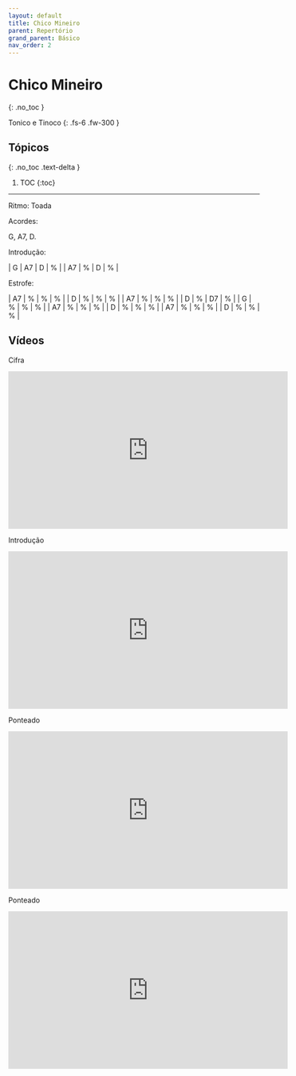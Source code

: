 ```yaml
---
layout: default
title: Chico Mineiro
parent: Repertório
grand_parent: Básico
nav_order: 2
---
```


# Chico Mineiro
{: .no_toc }

Tonico e Tinoco
{: .fs-6 .fw-300 }

## Tópicos
{: .no_toc .text-delta }

1. TOC
{:toc}

---

Ritmo: Toada

Acordes:

G, A7, D.

Introdução:

| G  | A7 | D | % |
| A7 | %  | D | % |

Estrofe:

| A7 | %  | %  | % |
| D  | %  | %  | % |
| A7 | %  | %  | % |
| D  | %  | D7 | % |
| G  | %  | %  | % |
| A7 | %  | %  | % |
| D  | %  | %  | % |
| A7 | %  | %  | % |
| D  | %  | %  | % |

## Vídeos

Cifra

<div class="video-container">
<iframe width="560" height="315" src="https://www.youtube.com/embed/No5swpJ7oB4" title="YouTube video player" frameborder="0" allow="accelerometer; autoplay; clipboard-write; encrypted-media; gyroscope; picture-in-picture; web-share" allowfullscreen></iframe>
</div>

Introdução

<div class="video-container">
<iframe width="560" height="315" src="https://www.youtube.com/embed/25cA1Ltvb4I" title="YouTube video player" frameborder="0" allow="accelerometer; autoplay; clipboard-write; encrypted-media; gyroscope; picture-in-picture; web-share" allowfullscreen></iframe>
</div>

Ponteado

<div class="video-container">
<iframe width="560" height="315" src="https://www.youtube.com/embed/IauX4NeladM" title="YouTube video player" frameborder="0" allow="accelerometer; autoplay; clipboard-write; encrypted-media; gyroscope; picture-in-picture; web-share" allowfullscreen></iframe>
</div>

Ponteado

<div class="video-container">
<iframe width="560" height="315" src="https://www.youtube.com/embed/TYxlewgDSYQ" title="YouTube video player" frameborder="0" allow="accelerometer; autoplay; clipboard-write; encrypted-media; gyroscope; picture-in-picture; web-share" allowfullscreen></iframe>
</div>

